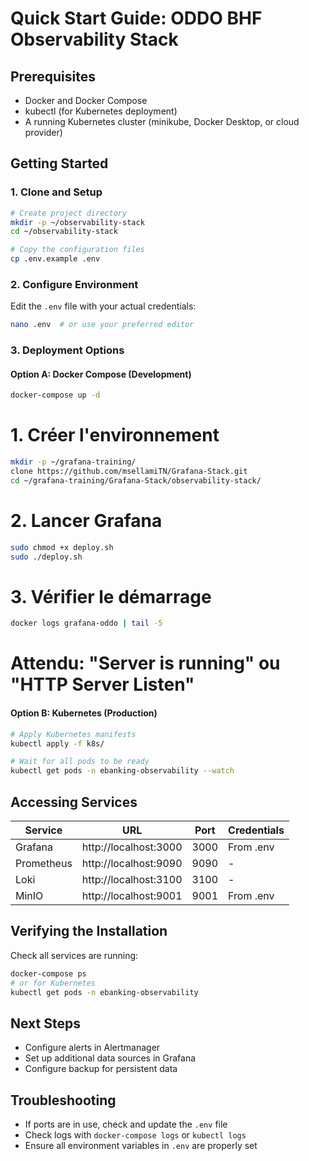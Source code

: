 # Quick Start Guide: ODDO BHF Observability Stack

## Prerequisites
- Docker and Docker Compose
- kubectl (for Kubernetes deployment)
- A running Kubernetes cluster (minikube, Docker Desktop, or cloud provider)

## Getting Started

### 1. Clone and Setup
```bash
# Create project directory
mkdir -p ~/observability-stack
cd ~/observability-stack

# Copy the configuration files
cp .env.example .env
```

### 2. Configure Environment
Edit the `.env` file with your actual credentials:
```bash
nano .env  # or use your preferred editor
```

### 3. Deployment Options

#### Option A: Docker Compose (Development)
```bash
docker-compose up -d
```
# 1. Créer l'environnement
```bash
mkdir -p ~/grafana-training/
clone https://github.com/msellamiTN/Grafana-Stack.git
cd ~/grafana-training/Grafana-Stack/observability-stack/
```
# 2. Lancer Grafana
```bash
sudo chmod +x deploy.sh
sudo ./deploy.sh
```
# 3. Vérifier le démarrage
```bash
docker logs grafana-oddo | tail -5
```
# Attendu: "Server is running" ou "HTTP Server Listen"

#### Option B: Kubernetes (Production)
```bash
# Apply Kubernetes manifests
kubectl apply -f k8s/

# Wait for all pods to be ready
kubectl get pods -n ebanking-observability --watch
```

## Accessing Services

| Service | URL | Port | Credentials |
|---------|-----|------|-------------|
| Grafana | http://localhost:3000 | 3000 | From .env |
| Prometheus | http://localhost:9090 | 9090 | - |
| Loki | http://localhost:3100 | 3100 | - |
| MinIO | http://localhost:9001 | 9001 | From .env |

## Verifying the Installation

Check all services are running:
```bash
docker-compose ps
# or for Kubernetes
kubectl get pods -n ebanking-observability
```

## Next Steps
- Configure alerts in Alertmanager
- Set up additional data sources in Grafana
- Configure backup for persistent data

## Troubleshooting
- If ports are in use, check and update the `.env` file
- Check logs with `docker-compose logs` or `kubectl logs`
- Ensure all environment variables in `.env` are properly set
